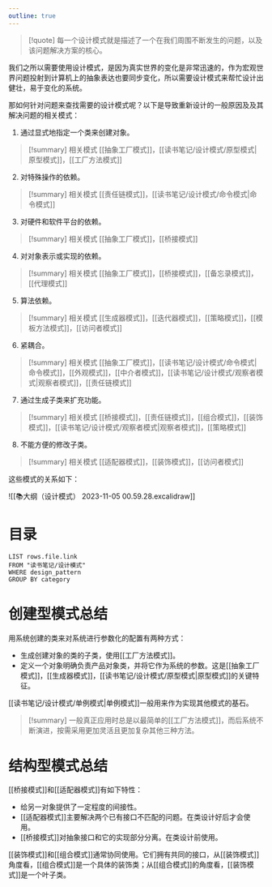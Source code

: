 ```yaml
---
outline: true
---
```

> [!quote]
> 每一个设计模式就是描述了一个在我们周围不断发生的问题，以及该问题解决方案的核心。

我们之所以需要使用设计模式，是因为真实世界的变化是非常迅速的，作为宏观世界问题投射到计算机上的抽象表达也要同步变化，所以需要设计模式来帮忙设计出健壮，易于变化的系统。

那如何针对问题来查找需要的设计模式呢？以下是导致重新设计的一般原因及及其解决问题的相关模式：

1. 通过显式地指定一个类来创建对象。
> [!summary] 相关模式
> [[抽象工厂模式]]，[[读书笔记/设计模式/原型模式|原型模式]]，[[工厂方法模式]]
2. 对特殊操作的依赖。
> [!summary] 相关模式
> [[责任链模式]]，[[读书笔记/设计模式/命令模式|命令模式]]
3. 对硬件和软件平台的依赖。
> [!summary] 相关模式
> [[抽象工厂模式]]，[[桥接模式]]
4. 对对象表示或实现的依赖。
> [!summary] 相关模式
> [[抽象工厂模式]]，[[桥接模式]]，[[备忘录模式]]，[[代理模式]]
5. 算法依赖。
> [!summary] 相关模式
> [[生成器模式]]，[[迭代器模式]]，[[策略模式]]，[[模板方法模式]]，[[访问者模式]]
6. 紧耦合。
> [!summary] 相关模式
> [[抽象工厂模式]]，[[读书笔记/设计模式/命令模式|命令模式]]，[[外观模式]]，[[中介者模式]]，[[读书笔记/设计模式/观察者模式|观察者模式]]，[[责任链模式]]
7. 通过生成子类来扩充功能。
> [!summary] 相关模式
> [[桥接模式]]，[[责任链模式]]，[[组合模式]]，[[装饰模式]]，[[读书笔记/设计模式/观察者模式|观察者模式]]，[[策略模式]]
8. 不能方便的修改子类。
> [!summary] 相关模式
> [[适配器模式]]，[[装饰模式]]，[[访问者模式]]

这些模式的关系如下：

![[📚大纲（设计模式） 2023-11-05 00.59.28.excalidraw]]

# 目录
```dataview
LIST rows.file.link
FROM "读书笔记/设计模式"
WHERE design_pattern
GROUP BY category
```

# 创建型模式总结

用系统创建的类来对系统进行参数化的配置有两种方式：

- 生成创建对象的类的子类，使用[[工厂方法模式]]。
- 定义一个对象明确负责产品对象类，并将它作为系统的参数。这是[[抽象工厂模式]]，[[生成器模式]]，[[读书笔记/设计模式/原型模式|原型模式]]的关键特征。

[[读书笔记/设计模式/单例模式|单例模式]]一般用来作为实现其他模式的基石。

> [!summary]
> 一般真正应用时总是以最简单的[[工厂方法模式]]，而后系统不断演进，按需采用更加灵活且更加复杂其他三种方法。

# 结构型模式总结

[[桥接模式]]和[[适配器模式]]有如下特性：

- 给另一对象提供了一定程度的间接性。
- [[适配器模式]]主要解决两个已有接口不匹配的问题。在类设计好后才会使用。
- [[桥接模式]]对抽象接口和它的实现部分分离。在类设计前使用。

[[装饰模式]]和[[组合模式]]通常协同使用。它们拥有共同的接口，从[[装饰模式]]角度看，[[组合模式]]是一个具体的装饰类；从[[组合模式]]的角度看，[[装饰模式]]是一个叶子类。